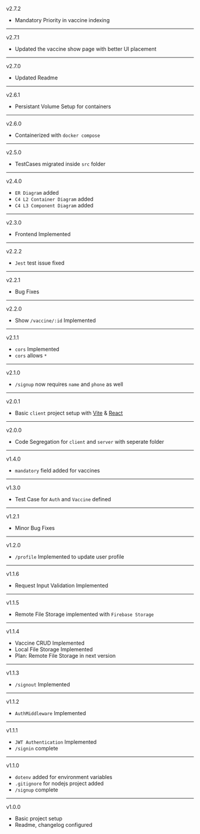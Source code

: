 v2.7.2

- Mandatory Priority in vaccine indexing

---

v2.7.1

- Updated the vaccine show page with better UI placement

---

v2.7.0

- Updated Readme

---

v2.6.1

- Persistant Volume Setup for containers

---

v2.6.0

- Containerized with `docker compose`

---

v2.5.0

- TestCases migrated inside `src` folder

---

v2.4.0

- `ER Diagram` added
- `C4 L2 Container Diagram` added
- `C4 L3 Component Diagram` added

---

v2.3.0

- Frontend Implemented

---

v2.2.2

- `Jest` test issue fixed

---

v2.2.1

- Bug Fixes

---

v2.2.0

- Show `/vaccine/:id` Implemented

---

v2.1.1

- `cors` Implemented
- `cors` allows `*`

---

v2.1.0

- `/signup` now requires `name` and `phone` as well

---

v2.0.1

- Basic `client` project setup with [Vite](https://vitejs.dev/) & [React](https://reactjs.org/)

---

v2.0.0

- Code Segregation for `client` and `server` with seperate folder

---

v1.4.0

- `mandatory` field added for vaccines

---

v1.3.0

- Test Case for `Auth` and `Vaccine` defined

---

v1.2.1

- Minor Bug Fixes

---

v1.2.0

- `/profile` Implemented to update user profile

---

v1.1.6

- Request Input Validation Implemented

---

v1.1.5

- Remote File Storage implemented with `Firebase Storage`

---

v1.1.4

- Vaccine CRUD Implemented
- Local File Storage Implemented
- Plan: Remote File Storage in next version

---

v1.1.3

- `/signout` Implemented

---

v1.1.2

- `AuthMiddleware` Implemented

---

v1.1.1

- `JWT Authentication` Implemented
- `/signin` complete

---

v1.1.0

- `dotenv` added for environment variables
- `.gitignore` for nodejs project added
- `/signup` complete

---

v1.0.0

- Basic project setup
- Readme, changelog configured
